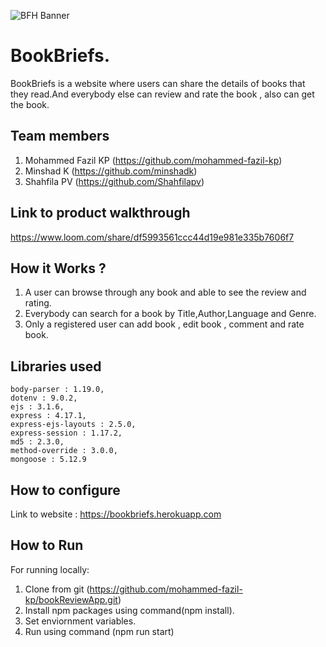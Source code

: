 ![BFH Banner](https://trello-attachments.s3.amazonaws.com/542e9c6316504d5797afbfb9/542e9c6316504d5797afbfc1/39dee8d993841943b5723510ce663233/Frame_19.png)
# BookBriefs.

BookBriefs is a website where users can share the details of books that they read.And everybody else can review and rate the book , also can get the book.
## Team members
1. Mohammed Fazil KP (https://github.com/mohammed-fazil-kp)
2. Minshad K (https://github.com/minshadk)
3. Shahfila PV (https://github.com/Shahfilapv)
## Link to product walkthrough
https://www.loom.com/share/df5993561ccc44d19e981e335b7606f7
## How it Works ?
1. A user can browse through any book and able to see the review and rating.
2. Everybody can search for a book by Title,Author,Language and Genre.
3. Only a registered user can add book , edit book , comment and rate book.
## Libraries used
    body-parser : 1.19.0,
    dotenv : 9.0.2,
    ejs : 3.1.6,
    express : 4.17.1,
    express-ejs-layouts : 2.5.0,
    express-session : 1.17.2,
    md5 : 2.3.0,
    method-override : 3.0.0,
    mongoose : 5.12.9
## How to configure
Link to website : https://bookbriefs.herokuapp.com
## How to Run
For running locally:
1. Clone from git (https://github.com/mohammed-fazil-kp/bookReviewApp.git)
2. Install npm packages using command(npm install).
3. Set enviornment variables.
4. Run using command (npm run start)
